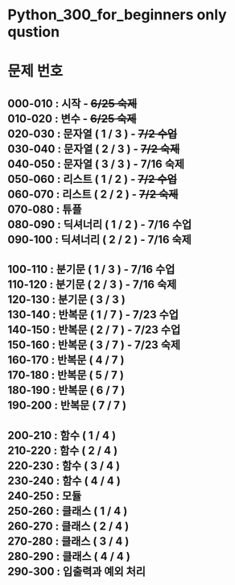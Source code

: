 # Python_300_for_beginners only qustion

# 문제 번호  

000-010 : 시작              - ~~6/25 숙제~~  
010-020 : 변수              - ~~6/25 숙제~~  
020-030 : 문자열 ( 1 / 3 )  - ~~7/2 수업~~  
030-040 : 문자열 ( 2 / 3 )  - ~~7/2 숙제~~  
040-050 : 문자열 ( 3 / 3 )  - 7/16 숙제   
050-060 : 리스트 ( 1 / 2 )  - ~~7/2 수업~~  
060-070 : 리스트 ( 2 / 2 )  - ~~7/2 숙제~~  
070-080 : 튜플  
080-090 : 딕셔너리 ( 1 / 2 ) - 7/16 수업  
090-100 : 딕셔너리 ( 2 / 2 ) - 7/16 숙제  
---------------------------------------  
100-110 : 분기문 ( 1 / 3 ) - 7/16 수업  
110-120 : 분기문 ( 2 / 3 ) - 7/16 숙제  
120-130 : 분기문 ( 3 / 3 )  
130-140 : 반복문 ( 1 / 7 ) - 7/23 수업    
140-150 : 반복문 ( 2 / 7 ) - 7/23 수업  
150-160 : 반복문 ( 3 / 7 ) - 7/23 숙제  
160-170 : 반복문 ( 4 / 7 )  
170-180 : 반복문 ( 5 / 7 )  
180-190 : 반복문 ( 6 / 7 )  
190-200 : 반복문 ( 7 / 7 )  
---------------------------------------  
200-210 : 함수 ( 1 / 4 )  
210-220 : 함수 ( 2 / 4 )  
220-230 : 함수 ( 3 / 4 )  
230-240 : 함수 ( 4 / 4 )  
240-250 : 모듈  
250-260 : 클래스 ( 1 / 4 )  
260-270 : 클래스 ( 2 / 4 )  
270-280 : 클래스 ( 3 / 4 )  
280-290 : 클래스 ( 4 / 4 )  
290-300 : 입출력과 예외 처리  
---------------------------------------
